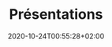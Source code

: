 ---
members: ["PLevy"]
title: "Présentations"
date: 2020-10-24T00:55:28+02:00
draft: false
layout: list
searchFilter: Presentation
notEverything: true
notListed: true
comment: false
zone: "presentations"
---